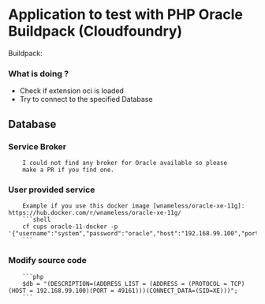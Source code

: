 # Application to test with PHP Oracle Buildpack (Cloudfoundry)

Buildpack: 


### What is doing ?
*  Check if extension oci is loaded
* Try to connect to the specified Database


## Database
### Service Broker
    
        I could not find any broker for Oracle available so please
        make a PR if you find one.
        
### User provided service
        Example if you use this docker image [wnameless/oracle-xe-11g]: https://hub.docker.com/r/wnameless/oracle-xe-11g/
        ```shell
        cf cups oracle-11-docker -p  '{"username":"system","password":"oracle","host":"192.168.99.100","port":"49161","sid":"XE"}'
        ```
### Modify source code
        ```php
        $db = "(DESCRIPTION=(ADDRESS_LIST = (ADDRESS = (PROTOCOL = TCP)(HOST = 192.168.99.100)(PORT = 49161)))(CONNECT_DATA=(SID=XE)))";
        ```